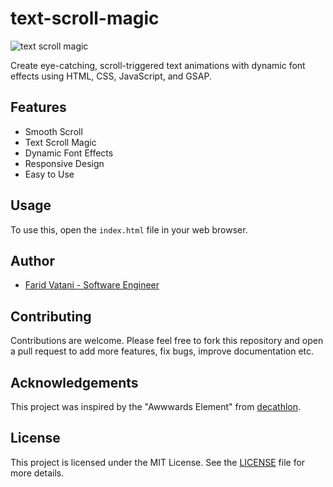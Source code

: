 # text-scroll-magic

<img src="Screenshot.png" alt="text scroll magic" /><br>

Create eye-catching, scroll-triggered text animations with dynamic font effects using HTML, CSS, JavaScript, and GSAP.

## Features

- Smooth Scroll
- Text Scroll Magic
- Dynamic Font Effects
- Responsive Design
- Easy to Use

## Usage

To use this, open the `index.html` file in your web browser.

## Author

- [Farid Vatani - Software Engineer](https://github.com/faridvatani)

## Contributing

Contributions are welcome. Please feel free to fork this repository and open a pull request to add more features, fix bugs, improve documentation etc.

## Acknowledgements

This project was inspired by the "Awwwards Element" from [decathlon](https://decathlon-wlkr76.index.studio/).

## License

This project is licensed under the MIT License. See the [LICENSE](LICENSE) file for more details.